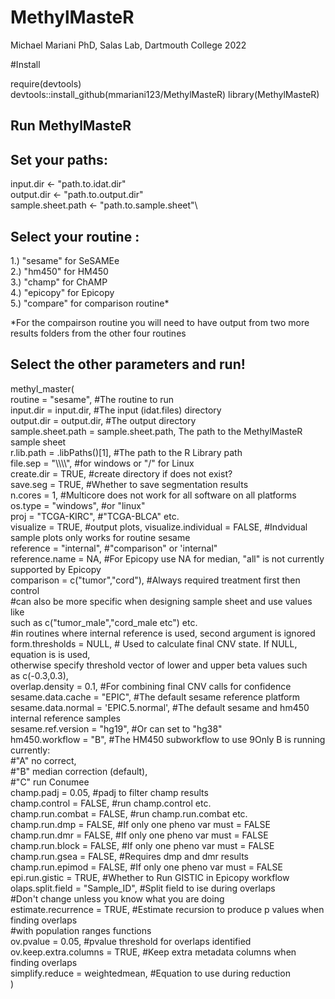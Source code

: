 # MethylMasteR
Michael Mariani PhD, Salas Lab, Dartmouth College 2022

#Install

require(devtools)\
devtools::install_github(mmariani123/MethylMasteR)
library(MethylMasteR)

## Run MethylMasteR

## Set your paths:

input.dir <- "path.to.idat.dir"\
output.dir <- "path.to.output.dir"\
sample.sheet.path <- "path.to.sample.sheet"\

## Select your routine :

1.) "sesame" for SeSAMEe\
2.) "hm450" for HM450\
3.) "champ" for ChAMP\
4.) "epicopy" for Epicopy\
5.) "compare" for comparison routine*

*For the compairson routine you will need to have output from two more
results folders from the other four routines

## Select the other parameters and run!

methyl_master(\
  routine                   = "sesame",          #The routine to run\
  input.dir                 = input.dir,         #The input (idat.files) directory\
  output.dir                = output.dir,        #The output directory\
  sample.sheet.path         = sample.sheet.path, The path to the MethylMasteR 
                                                 sample sheet\
  r.lib.path                = .libPaths()[1],    #The path to the R Library path\
  file.sep                  = "\\\\\\\\", #for windows or "/" for Linux\
    create.dir              = TRUE, #create directory if does not exist?\
      save.seg              = TRUE, #Whether to save segmentation results\
  n.cores                   = 1, #Multicore does not work for all software on all platforms
  os.type                   = "windows", #or "linux"\
  proj                      = "TCGA-KIRC", #"TCGA-BLCA" etc.\
  visualize                 = TRUE, #output plots,
  visualize.individual      = FALSE, #Indvidual sample plots only works for routine sesame\
  reference                 = "internal", #"comparison" or 'internal"\
  reference.name            = NA, #For Epicopy use NA for median, "all" is not currently supported by Epicopy\
  comparison                = c("tumor","cord"), #Always required treatment first then control\
                              #can also be more specific when designing sample sheet and use values like\
                              such as c("tumor_male","cord_male etc") etc.\
                              #in routines where internal reference is used, second argument is ignored\
  form.thresholds           = NULL, # Used to calculate final CNV state. If NULL, equation is is used,\
                              otherwise specify threshold vector of lower and upper beta values such\
                              as c(-0.3,0.3),\
  overlap.density           = 0.1, #For combining final CNV calls for confidence\
  sesame.data.cache         = "EPIC", #The default sesame reference platform\
  sesame.data.normal        = 'EPIC.5.normal', #The default sesame and hm450 internal reference samples\
  sesame.ref.version        = "hg19", #Or can set to "hg38"\
  hm450.workflow            = "B", #The HM450 subworkflow to use 9Only B is running currently:\
                              #"A" no correct,\
                              #"B" median correction (default),\
                              #"C" run Conumee\
  champ.padj                = 0.05, #padj to filter champ results\
  champ.control             = FALSE, #run champ.control etc.\
  champ.run.combat          = FALSE, #run champ.run.combat etc.\
  champ.run.dmp             = FALSE, #If only one pheno var must = FALSE\
  champ.run.dmr             = FALSE, #If only one pheno var must = FALSE\
  champ.run.block           = FALSE, #If only one pheno var must = FALSE\
  champ.run.gsea            = FALSE, #Requires dmp and dmr results\
  champ.run.epimod          = FALSE, #If only one pheno var must = FALSE\
  epi.run.gistic            = TRUE, #Whether to Run GISTIC in Epicopy workflow\
  olaps.split.field         = "Sample_ID", #Split field to ise during overlaps\
                                      #Don't change unless you know what you are doing\
  estimate.recurrence       = TRUE, #Estimate recursion to produce p values when finding overlaps\
                               #with population ranges functions\
  ov.pvalue                 = 0.05, #pvalue threshold for overlaps identified\
  ov.keep.extra.columns     = TRUE, #Keep extra metadata columns when finding overlaps\
  simplify.reduce           = weightedmean, #Equation to use during reduction\
)

